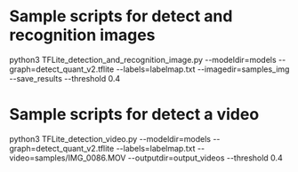 # Sample scripts for detect and recognition images
python3 TFLite_detection_and_recognition_image.py --modeldir=models --graph=detect_quant_v2.tflite --labels=labelmap.txt --imagedir=samples_img --save_results --threshold 0.4

# Sample scripts for detect a video
python3 TFLite_detection_video.py --modeldir=models --graph=detect_quant_v2.tflite --labels=labelmap.txt --video=samples/IMG_0086.MOV --outputdir=output_videos --threshold 0.4